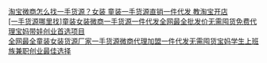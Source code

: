   
[淘宝微商怎么找一手货源？女装 童装一手货源直销一件代发 教淘宝开店](http://www.dianyue.me/archives/646/x2vldtszd9h9a228/)  
[[一手货源哪里找]童装女装微商一手货源一件代发全网最全批发价无需囤货免费代理宝妈带娃创业首选项目](http://www.dianyue.me/archives/220/55y3fjknwov7mbhf/)  
[全网最全童装女装货源厂家一手货源微商代理加盟一件代发无需囤货宝妈学生上班族兼职创业最佳选择](http://www.dianyue.me/archives/103/fpnexdp2r6ehaqcm/)
